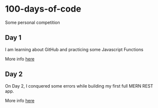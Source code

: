 # 100-days-of-code
Some personal competition

## Day 1
I am learning about GitHub and practicing some Javascript Functions

More info [here](Day1/Day1.md)

## Day 2
On Day 2, I conquered some errors while building my first full MERN REST app.

More info [here](Day2/Day2.md)
